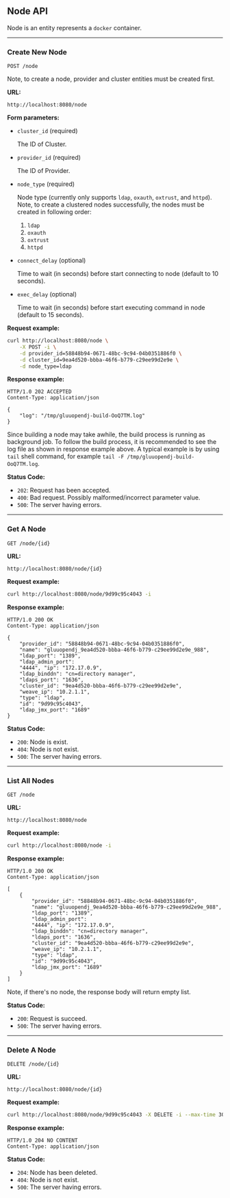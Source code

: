 ## Node API

Node is an entity represents a `docker` container.

---

### Create New Node

`POST /node`

Note, to create a node, provider and cluster entities must be created first.

__URL:__

`http://localhost:8080/node`

__Form parameters:__

*   `cluster_id` (required)

    The ID of Cluster.

*   `provider_id` (required)

    The ID of Provider.

*   `node_type` (required)

    Node type (currently only supports `ldap`, `oxauth`, `oxtrust`, and `httpd`).
    Note, to create a clustered nodes successfully, the nodes must be created
    in following order:

    1. `ldap`
    2. `oxauth`
    3. `oxtrust`
    4. `httpd`

*   `connect_delay` (optional)

    Time to wait (in seconds) before start connecting to node (default to 10 seconds).

*   `exec_delay` (optional)

    Time to wait (in seconds) before start executing command in node (default to 15 seconds).

__Request example:__

```sh
curl http://localhost:8080/node \
    -X POST -i \
    -d provider_id=58848b94-0671-48bc-9c94-04b0351886f0 \
    -d cluster_id=9ea4d520-bbba-46f6-b779-c29ee99d2e9e \
    -d node_type=ldap
```

__Response example:__

```http
HTTP/1.0 202 ACCEPTED
Content-Type: application/json

{
    "log": "/tmp/gluuopendj-build-OoQ7TM.log"
}
```

Since building a node may take awhile, the build process is running as background job.
To follow the build process, it is recommended to see the log file as shown
in response example above. A typical example is by using `tail` shell command,
for example `tail -F /tmp/gluuopendj-build-OoQ7TM.log`.

__Status Code:__

* `202`: Request has been accepted.
* `400`: Bad request. Possibly malformed/incorrect parameter value.
* `500`: The server having errors.

---

### Get A Node

`GET /node/{id}`

__URL:__

`http://localhost:8080/node/{id}`

__Request example:__

```sh
curl http://localhost:8080/node/9d99c95c4043 -i
```

__Response example:__

```http
HTTP/1.0 200 OK
Content-Type: application/json

{
    "provider_id": "58848b94-0671-48bc-9c94-04b0351886f0",
    "name": "gluuopendj_9ea4d520-bbba-46f6-b779-c29ee99d2e9e_988",
    "ldap_port": "1389",
    "ldap_admin_port":
    "4444", "ip": "172.17.0.9",
    "ldap_binddn": "cn=directory manager",
    "ldaps_port": "1636",
    "cluster_id": "9ea4d520-bbba-46f6-b779-c29ee99d2e9e",
    "weave_ip": "10.2.1.1",
    "type": "ldap",
    "id": "9d99c95c4043",
    "ldap_jmx_port": "1689"
}
```

__Status Code:__

* `200`: Node is exist.
* `404`: Node is not exist.
* `500`: The server having errors.

---

### List All Nodes

`GET /node`

__URL:__

`http://localhost:8080/node`

__Request example:__

```sh
curl http://localhost:8080/node -i
```

__Response example:__

```http
HTTP/1.0 200 OK
Content-Type: application/json

[
    {
        "provider_id": "58848b94-0671-48bc-9c94-04b0351886f0",
        "name": "gluuopendj_9ea4d520-bbba-46f6-b779-c29ee99d2e9e_988",
        "ldap_port": "1389",
        "ldap_admin_port":
        "4444", "ip": "172.17.0.9",
        "ldap_binddn": "cn=directory manager",
        "ldaps_port": "1636",
        "cluster_id": "9ea4d520-bbba-46f6-b779-c29ee99d2e9e",
        "weave_ip": "10.2.1.1",
        "type": "ldap",
        "id": "9d99c95c4043",
        "ldap_jmx_port": "1689"
    }
]
```

Note, if there's no node, the response body will return empty list.

__Status Code:__

* `200`: Request is succeed.
* `500`: The server having errors.

---

### Delete A Node

`DELETE /node/{id}`

__URL:__

`http://localhost:8080/node/{id}`

__Request example:__

```sh
curl http://localhost:8080/node/9d99c95c4043 -X DELETE -i --max-time 300
```

__Response example:__

```http
HTTP/1.0 204 NO CONTENT
Content-Type: application/json
```

__Status Code:__

* `204`: Node has been deleted.
* `404`: Node is not exist.
* `500`: The server having errors.
